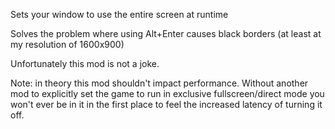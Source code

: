 Sets your window to use the entire screen at runtime

Solves the problem where using Alt+Enter causes black borders (at least at my resolution of 1600x900)

Unfortunately this mod is not a joke.

Note: in theory this mod shouldn't impact performance. Without another mod to explicitly set the game to run in exclusive fullscreen/direct mode you won't ever be in it in the first place to feel the increased latency of turning it off.
